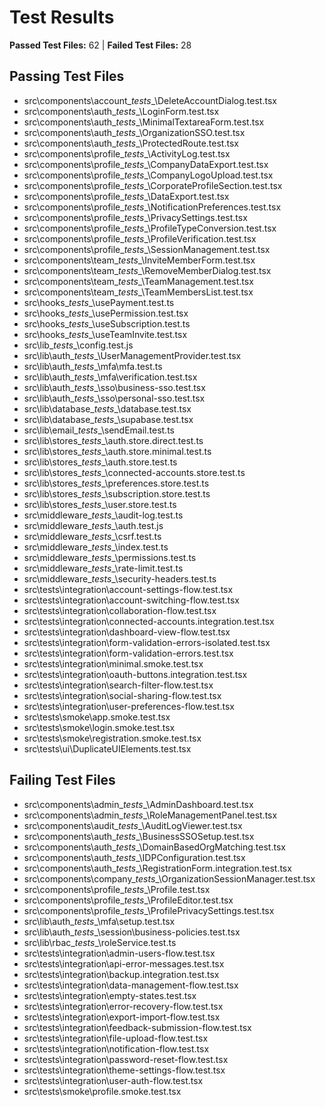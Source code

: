 # Test Results

**Passed Test Files:** 62  |  **Failed Test Files:** 28

## Passing Test Files

- src\components\account\__tests__\DeleteAccountDialog.test.tsx
- src\components\auth\__tests__\LoginForm.test.tsx
- src\components\auth\__tests__\MinimalTextareaForm.test.tsx
- src\components\auth\__tests__\OrganizationSSO.test.tsx
- src\components\auth\__tests__\ProtectedRoute.test.tsx
- src\components\profile\__tests__\ActivityLog.test.tsx
- src\components\profile\__tests__\CompanyDataExport.test.tsx
- src\components\profile\__tests__\CompanyLogoUpload.test.tsx
- src\components\profile\__tests__\CorporateProfileSection.test.tsx
- src\components\profile\__tests__\DataExport.test.tsx
- src\components\profile\__tests__\NotificationPreferences.test.tsx
- src\components\profile\__tests__\PrivacySettings.test.tsx
- src\components\profile\__tests__\ProfileTypeConversion.test.tsx
- src\components\profile\__tests__\ProfileVerification.test.tsx
- src\components\profile\__tests__\SessionManagement.test.tsx
- src\components\team\__tests__\InviteMemberForm.test.tsx
- src\components\team\__tests__\RemoveMemberDialog.test.tsx
- src\components\team\__tests__\TeamManagement.test.tsx
- src\components\team\__tests__\TeamMembersList.test.tsx
- src\hooks\__tests__\usePayment.test.ts
- src\hooks\__tests__\usePermission.test.tsx
- src\hooks\__tests__\useSubscription.test.ts
- src\hooks\__tests__\useTeamInvite.test.tsx
- src\lib\__tests__\config.test.js
- src\lib\auth\__tests__\UserManagementProvider.test.tsx
- src\lib\auth\__tests__\mfa\mfa.test.ts
- src\lib\auth\__tests__\mfa\verification.test.tsx
- src\lib\auth\__tests__\sso\business-sso.test.tsx
- src\lib\auth\__tests__\sso\personal-sso.test.tsx
- src\lib\database\__tests__\database.test.tsx
- src\lib\database\__tests__\supabase.test.tsx
- src\lib\email\__tests__\sendEmail.test.ts
- src\lib\stores\__tests__\auth.store.direct.test.ts
- src\lib\stores\__tests__\auth.store.minimal.test.ts
- src\lib\stores\__tests__\auth.store.test.ts
- src\lib\stores\__tests__\connected-accounts.store.test.ts
- src\lib\stores\__tests__\preferences.store.test.ts
- src\lib\stores\__tests__\subscription.store.test.ts
- src\lib\stores\__tests__\user.store.test.ts
- src\middleware\__tests__\audit-log.test.ts
- src\middleware\__tests__\auth.test.js
- src\middleware\__tests__\csrf.test.ts
- src\middleware\__tests__\index.test.ts
- src\middleware\__tests__\permissions.test.ts
- src\middleware\__tests__\rate-limit.test.ts
- src\middleware\__tests__\security-headers.test.ts
- src\tests\integration\account-settings-flow.test.tsx
- src\tests\integration\account-switching-flow.test.tsx
- src\tests\integration\collaboration-flow.test.tsx
- src\tests\integration\connected-accounts.integration.test.tsx
- src\tests\integration\dashboard-view-flow.test.tsx
- src\tests\integration\form-validation-errors-isolated.test.tsx
- src\tests\integration\form-validation-errors.test.tsx
- src\tests\integration\minimal.smoke.test.tsx
- src\tests\integration\oauth-buttons.integration.test.tsx
- src\tests\integration\search-filter-flow.test.tsx
- src\tests\integration\social-sharing-flow.test.tsx
- src\tests\integration\user-preferences-flow.test.tsx
- src\tests\smoke\app.smoke.test.tsx
- src\tests\smoke\login.smoke.test.tsx
- src\tests\smoke\registration.smoke.test.tsx
- src\tests\ui\DuplicateUIElements.test.tsx

## Failing Test Files

- src\components\admin\__tests__\AdminDashboard.test.tsx
- src\components\admin\__tests__\RoleManagementPanel.test.tsx
- src\components\audit\__tests__\AuditLogViewer.test.tsx
- src\components\auth\__tests__\BusinessSSOSetup.test.tsx
- src\components\auth\__tests__\DomainBasedOrgMatching.test.tsx
- src\components\auth\__tests__\IDPConfiguration.test.tsx
- src\components\auth\__tests__\RegistrationForm.integration.test.tsx
- src\components\company\__tests__\OrganizationSessionManager.test.tsx
- src\components\profile\__tests__\Profile.test.tsx
- src\components\profile\__tests__\ProfileEditor.test.tsx
- src\components\profile\__tests__\ProfilePrivacySettings.test.tsx
- src\lib\auth\__tests__\mfa\setup.test.tsx
- src\lib\auth\__tests__\session\business-policies.test.tsx
- src\lib\rbac\__tests__\roleService.test.ts
- src\tests\integration\admin-users-flow.test.tsx
- src\tests\integration\api-error-messages.test.tsx
- src\tests\integration\backup.integration.test.tsx
- src\tests\integration\data-management-flow.test.tsx
- src\tests\integration\empty-states.test.tsx
- src\tests\integration\error-recovery-flow.test.tsx
- src\tests\integration\export-import-flow.test.tsx
- src\tests\integration\feedback-submission-flow.test.tsx
- src\tests\integration\file-upload-flow.test.tsx
- src\tests\integration\notification-flow.test.tsx
- src\tests\integration\password-reset-flow.test.tsx
- src\tests\integration\theme-settings-flow.test.tsx
- src\tests\integration\user-auth-flow.test.tsx
- src\tests\smoke\profile.smoke.test.tsx
